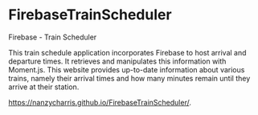 # FirebaseTrainScheduler
Firebase - Train Scheduler 

This train schedule application incorporates Firebase to host arrival and departure times. It retrieves and manipulates this information with Moment.js. This website provides up-to-date information about various trains, namely their arrival times and how many minutes remain until they arrive at their station.

https://nanzycharris.github.io/FirebaseTrainScheduler/.
